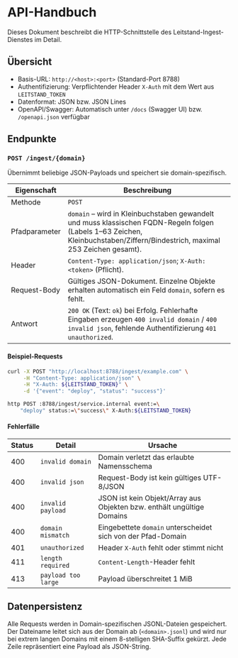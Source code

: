 # API-Handbuch

Dieses Dokument beschreibt die HTTP-Schnittstelle des Leitstand-Ingest-Dienstes im Detail.

## Übersicht
* Basis-URL: `http://<host>:<port>` (Standard-Port 8788)
* Authentifizierung: Verpflichtender Header `X-Auth` mit dem Wert aus `LEITSTAND_TOKEN`
* Datenformat: JSON bzw. JSON Lines
* OpenAPI/Swagger: Automatisch unter `/docs` (Swagger UI) bzw. `/openapi.json` verfügbar

## Endpunkte
### `POST /ingest/{domain}`
Übernimmt beliebige JSON-Payloads und speichert sie domain-spezifisch.

| Eigenschaft    | Beschreibung |
|----------------|--------------|
| Methode        | `POST` |
| Pfadparameter  | `domain` – wird in Kleinbuchstaben gewandelt und muss klassischen FQDN-Regeln folgen (Labels 1–63 Zeichen, Kleinbuchstaben/Ziffern/Bindestrich, maximal 253 Zeichen gesamt). |
| Header         | `Content-Type: application/json`; `X-Auth: <token>` (Pflicht). |
| Request-Body   | Gültiges JSON-Dokument. Einzelne Objekte erhalten automatisch ein Feld `domain`, sofern es fehlt. |
| Antwort        | `200 OK` (Text: `ok`) bei Erfolg. Fehlerhafte Eingaben erzeugen `400 invalid domain` / `400 invalid json`, fehlende Authentifizierung `401 unauthorized`. |

#### Beispiel-Requests
```bash
curl -X POST "http://localhost:8788/ingest/example.com" \
     -H "Content-Type: application/json" \
     -H "X-Auth: ${LEITSTAND_TOKEN}" \
     -d '{"event": "deploy", "status": "success"}'
```

```bash
http POST :8788/ingest/service.internal event:=\
    "deploy" status:=\"success\" X-Auth:${LEITSTAND_TOKEN}
```

#### Fehlerfälle
| Status | Detail              | Ursache |
|--------|---------------------|---------|
| 400    | `invalid domain`    | Domain verletzt das erlaubte Namensschema |
| 400    | `invalid json`      | Request-Body ist kein gültiges UTF-8/JSON |
| 400    | `invalid payload`   | JSON ist kein Objekt/Array aus Objekten bzw. enthält ungültige Domains |
| 400    | `domain mismatch`   | Eingebettete `domain` unterscheidet sich von der Pfad-Domain |
| 401    | `unauthorized`      | Header `X-Auth` fehlt oder stimmt nicht |
| 411    | `length required`   | `Content-Length`-Header fehlt |
| 413    | `payload too large` | Payload überschreitet 1 MiB |

## Datenpersistenz
Alle Requests werden in Domain-spezifischen JSONL-Dateien gespeichert. Der Dateiname leitet sich aus der Domain ab (`<domain>.jsonl`) und wird nur bei extrem langen Domains mit einem 8-stelligen SHA-Suffix gekürzt. Jede Zeile repräsentiert eine Payload als JSON-String.

